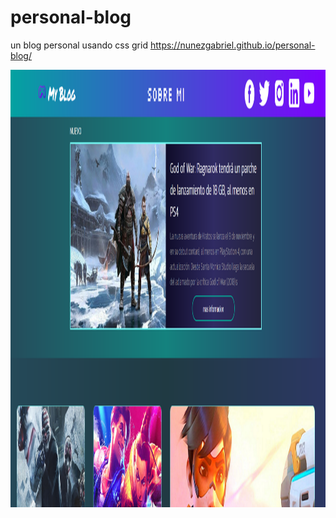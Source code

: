 # personal-blog
un blog personal usando css grid
https://nunezgabriel.github.io/personal-blog/

<img src="./assets/img/imgpage.png" alt="img" width="100%" height="700px" />

